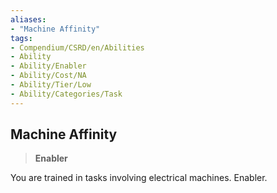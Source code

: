 ```yaml
---
aliases:
- "Machine Affinity"
tags:
- Compendium/CSRD/en/Abilities
- Ability
- Ability/Enabler
- Ability/Cost/NA
- Ability/Tier/Low
- Ability/Categories/Task
---
```


  
## Machine Affinity  
>**Enabler**
  
You are trained in tasks involving electrical machines. Enabler.